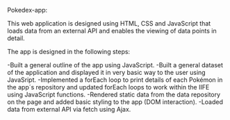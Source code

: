 Pokedex-app:

This web application is designed using HTML, CSS and JavaScript that loads data from an external API and enables the viewing of data points in detail.

The app is designed in the following steps:

-Built a general outline of the app using JavaScript.
-Built a general dataset of the application and displayed it in very basic way to the user using JavaSript.
-Implemented a forEach loop to print details of each Pokémon in the app´s repository and updated forEach loops to work within the IIFE using JavaScript functions.
-Rendered static data from the data repository on the page and added basic styling to the app (DOM interaction).
-Loaded data from external API via fetch using Ajax.


